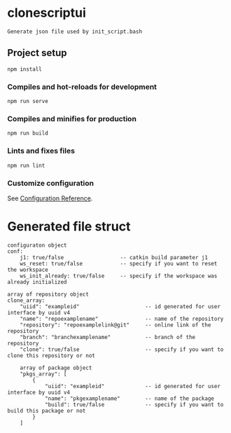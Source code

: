 # clonescriptui 
```
Generate json file used by init_script.bash
```
## Project setup
```
npm install
```
### Compiles and hot-reloads for development
```
npm run serve
```
### Compiles and minifies for production
```
npm run build
```
### Lints and fixes files
```
npm run lint
```
### Customize configuration
See [Configuration Reference](https://cli.vuejs.org/config/).

# Generated file struct
```
configuraton object
conf:
    j1: true/false                  -- catkin build parameter j1
    ws_reset: true/false            -- specify if you want to reset the workspace
    ws_init_already: true/false     -- specify if the workspace was already initialized

array of repository object
clone_array:
    "uiid": "exampleid"                     -- id generated for user interface by uuid v4
    "name": "repoexamplename"               -- name of the repository    
    "repository": "repoexamplelink@git"     -- online link of the repository
    "branch": "branchexamplename"           -- branch of the repository
    "clone": true/false                     -- specify if you want to clone this repository or not

    array of package object
    "pkgs_array": [
        {       
            "uiid": "exampleid"             -- id generated for user interface by uuid v4       
            "name": "pkgexamplename"        -- name of the package
            "build": true/false             -- specify if you want to build this package or not
        }
    ]
